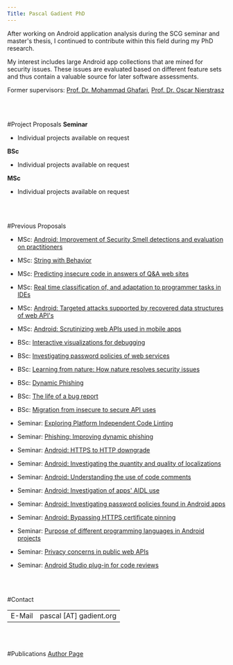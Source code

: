 ```yaml
---
Title: Pascal Gadient PhD
---
```


After working on Android application analysis during the SCG seminar and master's thesis, I continued to contribute within this field during my PhD research.

My interest includes large Android app collections that are mined for security issues. These issues are evaluated based on different feature sets and thus contain a valuable source for later software assessments.

Former supervisors: [Prof. Dr. Mohammad Ghafari](http://scg.unibe.ch/staff/Mohammad-Ghafari), [Prof. Dr. Oscar Nierstrasz](http://scg.unibe.ch/staff/oscar)

<br /><br />

#Project Proposals
<strong>Seminar</strong>

-  Individual projects available on request

<strong>BSc</strong>

-  Individual projects available on request

<strong>MSc</strong>

-  Individual projects available on request

<br /><br />

#Previous Proposals

-  MSc: [Android: Improvement of Security Smell detections and evaluation on practitioners](http://scg.unibe.ch/wiki/projects/mastersbachelorsprojects/improving-security-smells)
-  MSc: [String with Behavior](http://scg.unibe.ch/wiki/projects/mastersbachelorsprojects/string-with-behavior)
-  MSc: [Predicting insecure code in answers of Q&A web sites](http://scg.unibe.ch/wiki/projects/mastersbachelorsprojects/insecure-code-qa-web-sites)
-  MSc: [Real time classification of, and adaptation to programmer tasks in IDEs](http://scg.unibe.ch/wiki/projects/mastersbachelorsprojects/programmer-task-adaptation)
-  MSc: [Android: Targeted attacks supported by recovered data structures of web API's](http://scg.unibe.ch/wiki/projects/mastersbachelorsprojects/targeted-attacks-web-apis)
-  MSc: [Android: Scrutinizing web APIs used in mobile apps](http://scg.unibe.ch/wiki/projects/mastersbachelorsprojects/android-web-api-scrutinization)


-  BSc: [Interactive visualizations for debugging](http://scg.unibe.ch/wiki/projects/mastersbachelorsprojects/interactive-visualizations-for-debugging)
-  BSc: [Investigating password policies of web services](http://scg.unibe.ch/wiki/projects/mastersbachelorsprojects/investigating-web-password-policies)
-  BSc: [Learning from nature: How nature resolves security issues](http://scg.unibe.ch/wiki/projects/mastersbachelorsprojects/learning-from-nature)
-  BSc: [Dynamic Phishing](http://scg.unibe.ch/wiki/projects/mastersbachelorsprojects/dynamic-phishing)
-  BSc: [The life of a bug report](http://scg.unibe.ch/wiki/projects/mastersbachelorsprojects/life-of-bug-report)
-  BSc: [Migration from insecure to secure API uses](http://scg.unibe.ch/wiki/projects/mastersbachelorsprojects/migration-to-secure-code)


-  Seminar: [Exploring Platform Independent Code Linting](http://scg.unibe.ch/wiki/projects/mastersbachelorsprojects/independent-code-linters)
-  Seminar: [Phishing: Improving dynamic phishing](http://scg.unibe.ch/wiki/projects/mastersbachelorsprojects/improvingdynamicphishing)
-  Seminar: [Android: HTTPS to HTTP downgrade](http://scg.unibe.ch/wiki/projects/mastersbachelorsprojects/https-downgrade)
-  Seminar: [Android: Investigating the quantity and quality of localizations](http://scg.unibe.ch/wiki/projects/mastersbachelorsprojects/android-localization-analysis)
-  Seminar: [Android: Understanding the use of code comments](http://scg.unibe.ch/wiki/projects/mastersbachelorsprojects/android-code-comments)
-  Seminar: [Android: Investigation of apps' AIDL use](http://scg.unibe.ch/wiki/projects/mastersbachelorsprojects/android-aidl-investigation)
-  Seminar: [Android: Investigating password policies found in Android apps](http://scg.unibe.ch/wiki/projects/mastersbachelorsprojects/android-password-policies)
-  Seminar: [Android: Bypassing HTTPS certificate pinning](http://scg.unibe.ch/wiki/projects/mastersbachelorsprojects/android-bypassing-https)
-  Seminar: [Purpose of different programming languages in Android projects](http://scg.unibe.ch/wiki/projects/mastersbachelorsprojects/purpose-android-languages)
-  Seminar: [Privacy concerns in public web APIs](http://scg.unibe.ch/wiki/projects/archive/software-security-web-interfaces)
-  Seminar: [Android Studio plug-in for code reviews](http://scg.unibe.ch/wiki/projects/archive/software-assessment-android-studio-plugin)

<br /><br />

#Contact

| | |
|---|---|
|E-Mail|pascal [AT] gadient.org

<br /><br />

#Publications
[Author Page](%assets_url%/scgbib/?query=gadient&filter=Year)
